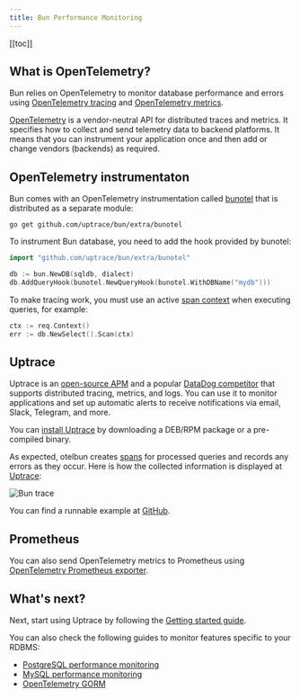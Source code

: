 ```yaml
---
title: Bun Performance Monitoring
---
```


<CoverImage title="Bun Performance Monitoring" />

[[toc]]

## What is OpenTelemetry?

Bun relies on OpenTelemetry to monitor database performance and errors using
[OpenTelemetry tracing](https://uptrace.dev/opentelemetry/distributed-tracing.html) and
[OpenTelemetry metrics](https://uptrace.dev/opentelemetry/metrics.html).

[OpenTelemetry](https://uptrace.dev/opentelemetry/) is a vendor-neutral API for distributed traces
and metrics. It specifies how to collect and send telemetry data to backend platforms. It means that
you can instrument your application once and then add or change vendors (backends) as required.

## OpenTelemetry instrumentaton

Bun comes with an OpenTelemetry instrumentation called
[bunotel](https://github.com/uptrace/bun/tree/master/extra/bunotel) that is distributed as a
separate module:

```shell
go get github.com/uptrace/bun/extra/bunotel
```

To instrument Bun database, you need to add the hook provided by bunotel:

```go
import "github.com/uptrace/bun/extra/bunotel"

db := bun.NewDB(sqldb, dialect)
db.AddQueryHook(bunotel.NewQueryHook(bunotel.WithDBName("mydb")))
```

To make tracing work, you must use an active
[span context](https://uptrace.dev/opentelemetry/go-tracing.html#context) when executing queries,
for example:

```go
ctx := req.Context()
err := db.NewSelect().Scan(ctx)
```

## Uptrace

Uptrace is an [open-source APM](https://uptrace.dev/get/open-source-apm.html) and a popular
[DataDog competitor](https://uptrace.dev/get/compare/datadog-competitors.html) that supports
distributed tracing, metrics, and logs. You can use it to monitor applications and set up automatic
alerts to receive notifications via email, Slack, Telegram, and more.

You can [install Uptrace](https://uptrace.dev/get/install.html) by downloading a DEB/RPM package or
a pre-compiled binary.

As expected, otelbun creates
[spans](https://uptrace.dev/opentelemetry/distributed-tracing.html#spans) for processed queries and
records any errors as they occur. Here is how the collected information is displayed at
[Uptrace](https://app.uptrace.dev/explore/1/?system=db%3Apostgresql&utm_source=bun&utm_campaign=bun-tracing):

![Bun trace](/img/bun-trace.png)

You can find a runnable example at
[GitHub](https://github.com/uptrace/bun/tree/master/example/opentelemetry).

## Prometheus

You can also send OpenTelemetry metrics to Prometheus using
[OpenTelemetry Prometheus exporter](https://uptrace.dev/opentelemetry/opentelemetry-prometheus.html).

## What's next?

Next, start using Uptrace by following the
[Getting started guide](https://uptrace.dev/get/get-started.html).

You can also check the following guides to monitor features specific to your RDBMS:

- [PostgreSQL performance monitoring](https://uptrace.dev/opentelemetry/postgresql-monitoring.html)
- [MySQL performance monitoring](https://uptrace.dev/opentelemetry/mysql-monitoring.html)
- [OpenTelemetry GORM](https://uptrace.dev/opentelemetry/instrumentations/go-gorm.html)
